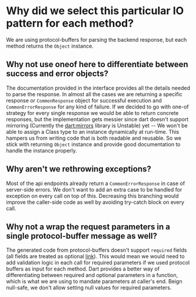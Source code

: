 # Why did we select this particular IO pattern for each method?

We are using protocol-buffers for parsing the backend response, but each method returns the `Object` instance.


## Why not use oneof here to differentiate between success and error objects?

The documentation provided in the interface provides all the details needed to parse the response. In almost all the cases we are returning a specific response or `CommonResponse` object for successful execution and `CommonErrorResponse` for any kind of failure. If we decided to go with one-of strategy for every single response we would be able to return concrete responses, but the implementation gets messier since dart doesn't support mirroring (Currently the [dart:mirrors](https://api.dart.dev/stable/2.14.4/dart-mirrors/dart-mirrors-library.html) library is Unstable) yet -- We won't be able to assign a Class type to an instance dynamically at run-time. This hampers us from writing code that is both readable and reusable. So we stick with returning `Object` instance and provide good documentation to handle the instance properly.


## Why aren't we rethrowing exceptions?

Most of the api endpoints already return a `CommonErrorResponse` in case of server-side errors. We don't want to add an extra case to be handled for exception on every call on top of this. Decreasing this branching would improve the caller-side code as well by avoiding try-catch block on every call.


## Why not a wrap the request parameters in a single protocol-buffer message as well?

The generated code from protocol-buffers doesn't support `required` fields (all fields are treated as optional [link](https://developers.google.com/protocol-buffers/docs/reference/dart-generated#singular-message)). This would mean we would need to add validation logic in each call for required parameters if we used protocol buffers as input for each method. Dart provides a better way of differentiating between required and optional parameters in a function, which is what we are using to mandate parameters at caller's end. Beign null-safe, we don't allow setting null values for required parameters.

